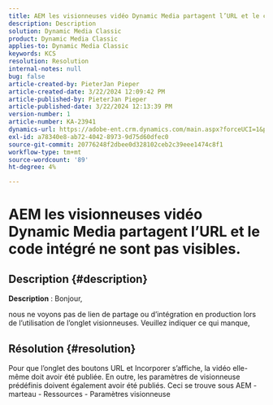 ```yaml
---
title: AEM les visionneuses vidéo Dynamic Media partagent l’URL et le code intégré ne sont pas visibles.
description: Description
solution: Dynamic Media Classic
product: Dynamic Media Classic
applies-to: Dynamic Media Classic
keywords: KCS
resolution: Resolution
internal-notes: null
bug: false
article-created-by: PieterJan Pieper
article-created-date: 3/22/2024 12:09:42 PM
article-published-by: PieterJan Pieper
article-published-date: 3/22/2024 12:13:39 PM
version-number: 1
article-number: KA-23941
dynamics-url: https://adobe-ent.crm.dynamics.com/main.aspx?forceUCI=1&pagetype=entityrecord&etn=knowledgearticle&id=c851a20d-45e8-ee11-904d-6045bd006295
exl-id: a78340e8-ab72-4042-8973-9d75d60dfec0
source-git-commit: 20776248f2dbee0d328102ceb2c39eee1474c8f1
workflow-type: tm+mt
source-wordcount: '89'
ht-degree: 4%

---
```


# AEM les visionneuses vidéo Dynamic Media partagent l’URL et le code intégré ne sont pas visibles.

## Description {#description}


<b>Description</b> : Bonjour,

nous ne voyons pas de lien de partage ou d’intégration en production lors de l’utilisation de l’onglet visionneuses. Veuillez indiquer ce qui manque,


## Résolution {#resolution}


Pour que l’onglet des boutons URL et Incorporer s’affiche, la vidéo elle-même doit avoir été publiée. En outre, les paramètres de visionneuse prédéfinis doivent également avoir été publiés. Ceci se trouve sous AEM - marteau - Ressources - Paramètres visionneuse
